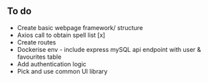 ## To do

* Create basic webpage framework/ structure
* Axios call to obtain spell list [x]
* Create routes
* Dockerise env - include express mySQL api endpoint with user & favourites table 
* Add authentication logic
* Pick and use common UI library 
